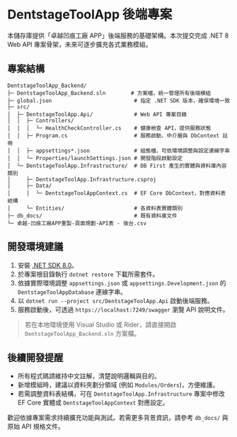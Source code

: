 # DentstageToolApp 後端專案

本儲存庫提供「卓越凹痕工廠 APP」後端服務的基礎架構。本次提交完成 .NET 8 Web API 專案骨架，未來可逐步擴充各式業務模組。

## 專案結構

```
DentstageToolApp_Backend/
├─ DentstageToolApp_Backend.sln        # 方案檔，統一管理所有後端模組
├─ global.json                          # 指定 .NET SDK 版本，確保環境一致
├─ src/
│  ├─ DentstageToolApp.Api/             # Web API 專案目錄
│  │  ├─ Controllers/
│  │  │  └─ HealthCheckController.cs    # 健康檢查 API，提供服務狀態
│  │  ├─ Program.cs                     # 服務啟動、中介層與 DbContext 註冊
│  │  ├─ appsettings*.json              # 組態檔，可依環境調整與設定連線字串
│  │  └─ Properties/launchSettings.json # 開發階段啟動設定
│  └─ DentstageToolApp.Infrastructure/  # DB First 產生的實體與資料庫內容類別
│     ├─ DentstageToolApp.Infrastructure.csproj
│     ├─ Data/
│     │  └─ DentstageToolAppContext.cs  # EF Core DbContext，對應資料表結構
│     └─ Entities/                      # 各資料表實體類別
├─ db_docs/                             # 既有資料庫文件
└─ 卓越-凹痕工廠APP重製-頁面規劃-API表 - 後台.csv
```

## 開發環境建議

1. 安裝 [.NET SDK 8.0](https://dotnet.microsoft.com/download/dotnet/8.0)。
2. 於專案根目錄執行 `dotnet restore` 下載所需套件。
3. 依據實際環境調整 `appsettings.json` 或 `appsettings.Development.json` 的 `DentstageToolAppDatabase` 連線字串。
4. 以 `dotnet run --project src/DentstageToolApp.Api` 啟動後端服務。
5. 服務啟動後，可透過 `https://localhost:7249/swagger` 瀏覽 API 說明文件。

> 若在本地環境使用 Visual Studio 或 Rider，請直接開啟 `DentstageToolApp_Backend.sln` 方案檔。

## 後續開發提醒

- 所有程式碼請維持中文註解，清楚說明邏輯與目的。
- 新增模組時，建議以資料夾劃分領域 (例如 `Modules/Orders`)，方便維護。
- 若需調整資料表結構，可在 `DentstageToolApp.Infrastructure` 專案中修改 EF Core 實體或 `DentstageToolAppContext` 對應設定。

歡迎依據專案需求持續擴充功能與測試。若需更多背景資訊，請參考 `db_docs/` 與原始 API 規格文件。
